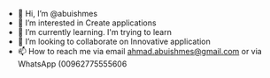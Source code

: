 - 👋 Hi, I’m @abuishmes
- 👀 I’m interested in Create applications
- 🌱 I’m currently learning. I'm trying to learn
- 💞️ I’m looking to collaborate on Innovative application
- 📫 How to reach me via email ‫ahmad.abuishmes@gmail.com  or via WhatsApp (00962775555606‬


<!---
abuishmes/abuishmes is a ✨ special ✨ repository because its `README.md` (this file) appears on your GitHub profile.
You can click the Preview link to take a look at your changes.
--->
